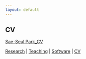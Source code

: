 ```yaml
---
layout: default
---
```


## CV

<a href="https://sae-park.com/assets/CV_Sae%20Park_Updated%20Aug%202020.pdf" target="_blank"> Sae-Seul Park_CV </a>

[Research](./research.html) | [Teaching](./teaching.html) | [Software](./software.html) | [CV](./CV.html)  
